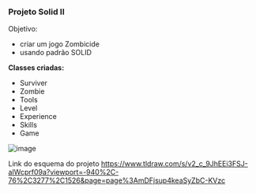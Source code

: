 ### Projeto Solid II
Objetivo:
- criar um jogo Zombicide
- usando padrão SOLID

**Classes criadas:**
- Surviver
- Zombie
- Tools
- Level
- Experience
- Skills
- Game


![image](https://github.com/Mariinoue/on25-IJS-projeto-II/assets/82849390/8a52eb01-e84d-4a95-9294-d8a0856ec6da)

Link do esquema do projeto
https://www.tldraw.com/s/v2_c_9JhEEi3FSJ-aIWcprf09a?viewport=-940%2C-76%2C3277%2C1526&page=page%3AmDFjsup4keaSyZbC-KVzc
